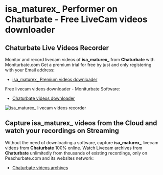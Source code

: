 # isa_maturex_ Performer on Chaturbate - Free LiveCam videos downloader

## Chaturbate Live Videos Recorder

Monitor and record livecam videos of **isa_maturex_** from **Chaturbate** with Moniturbate.com
Get a premium trial for free by just and only registering with your Email address:
* [isa_maturex_ Premium videos downloader](https://moniturbate.com/request-demo-licence-key.html)

Free livecam videos downloader - Moniturbate Software:
* [Chaturbate videos downloader](https://moniturbate.com/moniturbate-download-software.html)

![isa_maturex_ livecam videos recorder](https://peachurnet.com/templates/moniturbate-software.png)


## Capture isa_maturex_ videos from the Cloud and watch your recordings on Streaming

Without the need of downloading a software, capture **isa_maturex_** livecam videos from **Chaturbate** 100% online.
Watch Livecam archives from **Chaturbate** unlimitedly from thousands of existing recordings, only on Peachurbate.com and its websites network:
* [Chaturbate videos archives](https://peachurnet.com/)